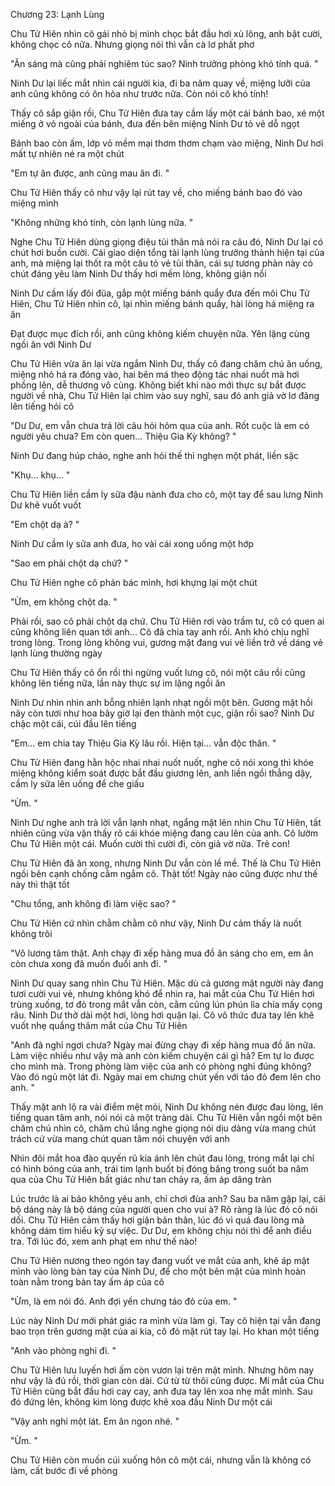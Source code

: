 




Chương 23: Lạnh Lùng


Chu Tử Hiên nhìn cô gái nhỏ bị mình chọc bắt đầu hơi xù lông, anh bật cười, không chọc cô nữa. Nhưng giọng nói thì vẫn cà lơ phất phơ

"Ăn sáng mà cũng phải nghiêm túc sao? Ninh trưởng phòng khó tính quá. "

Ninh Dư lại liếc mắt nhìn cái người kia, đi ba năm quay về, miệng lưỡi của anh cũng không có ôn hòa như trước nữa. Còn nói cô khó tính!

Thấy cô sắp giận rồi, Chu Tử Hiên đưa tay cầm lấy một cái bánh bao, xé một miếng ở vỏ ngoài của bánh, đưa đến bên miệng Ninh Dư tỏ vẻ dỗ ngọt

Bánh bao còn ấm, lớp vỏ mềm mại thơm thơm chạm vào miệng, Ninh Dư hơi mất tự nhiên né ra một chút

"Em tự ăn được, anh cũng mau ăn đi. "

Chu Tử Hiên thấy cô như vậy lại rút tay về, cho miếng bánh bao đó vào miệng mình

"Không những khó tính, còn lạnh lùng nữa. "

Nghe Chu Tử Hiên dùng giọng điệu tủi thân mà nói ra câu đó, Ninh Dư lại có chút hơi buồn cười. Cái giao diện tổng tài lạnh lùng trưởng thành hiện tại của anh, mà miệng lại thốt ra một câu tỏ vẻ tủi thân, cái sự tương phản này có chút đáng yêu làm Ninh Dư thấy hơi mềm lòng, không giận nổi

Ninh Dư cầm lấy đôi đũa, gắp một miếng bánh quẩy đưa đến môi Chu Tử Hiên, Chu Tử Hiên nhìn cô, lại nhìn miếng bánh quẩy, hài lòng há miệng ra ăn

Đạt được mục đích rồi, anh cũng không kiếm chuyện nữa. Yên lặng cùng ngồi ăn với Ninh Dư

Chu Tử Hiên vừa ăn lại vừa ngắm Ninh Dư, thấy cô đang chăm chú ăn uống, miệng nhỏ há ra đóng vào, hai bên má theo động tác nhai nuốt mà hơi phồng lên, dễ thương vô cùng. Không biết khi nào mới thực sự bắt được người về nhà, Chu Tử Hiên lại chìm vào suy nghĩ, sau đó anh giả vờ lơ đãng lên tiếng hỏi cô

"Dư Dư, em vẫn chưa trả lời câu hỏi hôm qua của anh. Rốt cuộc là em có người yêu chưa? Em còn quen... Thiệu Gia Kỳ không? "

Ninh Dư đang húp cháo, nghe anh hỏi thế thì nghẹn một phát, liền sặc

"Khụ... khụ... "



Chu Tử Hiên liền cầm ly sữa đậu nành đưa cho cô, một tay để sau lưng Ninh Dư khẽ vuốt vuốt

"Em chột dạ à? "

Ninh Dư cầm ly sữa anh đưa, ho vài cái xong uống một hớp

"Sao em phải chột dạ chứ? "

Chu Tử Hiên nghe cô phản bác mình, hơi khựng lại một chút

"Ừm, em không chột dạ. "

Phải rồi, sao cô phải chột dạ chứ. Chu Tử Hiên rơi vào trầm tư, cô có quen ai cũng không liên quan tới anh... Cô đã chia tay anh rồi. Anh khó chịu nghĩ trong lòng. Trong lòng không vui, gương mặt đang vui vẻ liền trở về dáng vẻ lạnh lùng thường ngày

Chu Tử Hiên thấy cô ổn rồi thì ngừng vuốt lưng cô, nói một câu rồi cũng không lên tiếng nữa, lần này thực sự im lặng ngồi ăn

Ninh Dư nhìn nhìn anh bỗng nhiên lạnh nhạt ngồi một bên. Gương mặt hồi nãy còn tươi như hoa bây giờ lại đen thành một cục, giận rồi sao? Ninh Dư chậc một cái, cúi đầu lên tiếng

"Em... em chia tay Thiệu Gia Kỳ lâu rồi. Hiện tại... vẫn độc thân. "

Chu Tử Hiên đang hằn hộc nhai nhai nuốt nuốt, nghe cô nói xong thì khóe miệng không kiểm soát được bắt đầu giương lên, anh liền ngồi thẳng dậy, cầm ly sữa lên uống để che giấu

"Ừm. "

Ninh Dư nghe anh trả lời vẫn lạnh nhạt, ngẩng mặt lên nhìn Chu Tử Hiên, tất nhiên cũng vừa vặn thấy rõ cái khóe miệng đang cau lên của anh. Cô lườm Chu Tử Hiên một cái. Muốn cười thì cười đi, còn giả vờ nữa. Trẻ con!

Chu Tử Hiên đã ăn xong, nhưng Ninh Dư vẫn còn lề mề. Thế là Chu Tử Hiên ngồi bên cạnh chống cằm ngắm cô. Thật tốt! Ngày nào cũng được như thế này thì thật tốt

"Chu tổng, anh không đi làm việc sao? "



Chu Tử Hiên cứ nhìn chằm chằm cô như vậy, Ninh Dư cảm thấy là nuốt không trôi

"Vô lương tâm thật. Anh chạy đi xếp hàng mua đồ ăn sáng cho em, em ăn còn chưa xong đã muốn đuổi anh đi. "

Ninh Dư quay sang nhìn Chu Tử Hiên. Mặc dù cả gương mặt người này đang tươi cười vui vẻ, nhưng không khó để nhìn ra, hai mắt của Chu Tử Hiên hơi trùng xuống, tơ đỏ trong mắt vẫn còn, cằm cũng lún phún lỉa chỉa mấy cọng râu. Ninh Dư thở dài một hơi, lòng hơi quặn lại. Cô vô thức đưa tay lên khẽ vuốt nhẹ quầng thâm mắt của Chu Tử Hiên

"Anh đã nghỉ ngơi chưa? Ngày mai đừng chạy đi xếp hàng mua đồ ăn nữa. Làm việc nhiều như vậy mà anh còn kiếm chuyện cái gì hả? Em tự lo được cho mình mà. Trong phòng làm việc của anh có phòng nghỉ đúng không? Vào đó ngủ một lát đi. Ngày mai em chưng chút yến với táo đỏ đem lên cho anh. "

Thấy mặt anh lộ ra vài điểm mệt mỏi, Ninh Dư không nén được đau lòng, lên tiếng quan tâm anh, nói nói cả một tràng dài. Chu Tử Hiên vẫn ngồi một bên chăm chú nhìn cô, chăm chú lắng nghe giọng nói dịu dàng vừa mang chút trách cứ vừa mang chút quan tâm nói chuyện với anh

Nhìn đôi mắt hoa đào quyến rũ kia ánh lên chút đau lòng, trong mắt lại chỉ có hình bóng của anh, trái tim lạnh buốt bị đóng băng trong suốt ba năm qua của Chu Tử Hiên bất giác như tan chảy ra, ấm áp dâng tràn

Lúc trước là ai bảo không yêu anh, chỉ chơi đùa anh? Sau ba năm gặp lại, cái bộ dáng này là bộ dáng của người quen cho vui à? Rõ ràng là lúc đó cô nói dối. Chu Tử Hiên cảm thấy hơi giận bản thân, lúc đó vì quá đau lòng mà không dám tìm hiểu kỹ sự việc. Dư Dư, em không chịu nói thì để anh điều tra. Tới lúc đó, xem anh phạt em như thế nào!

Chu Tử Hiên nương theo ngón tay đang vuốt ve mắt của anh, khẽ áp mặt mình vào lòng bàn tay của Ninh Dư, để cho một bên mặt của mình hoàn toàn nằm trong bàn tay ấm áp của cô

"Ừm, là em nói đó. Anh đợi yến chưng táo đỏ của em. "

Lúc này Ninh Dư mới phát giác ra mình vừa làm gì. Tay cô hiện tại vẫn đang bao trọn trên gương mặt của ai kia, cô đỏ mặt rút tay lại. Ho khan một tiếng

"Anh vào phòng nghỉ đi. "

Chu Tử Hiên lưu luyến hơi ấm còn vươn lại trên mặt mình. Nhưng hôm nay như vậy là đủ rồi, thời gian còn dài. Cứ từ từ thôi cũng được. Mí mắt của Chu Tử Hiên cũng bắt đầu hơi cay cay, anh đưa tay lên xoa nhẹ mắt mình. Sau đó đứng lên, không kìm lòng được khẽ xoa đầu Ninh Dư một cái

"Vậy anh nghỉ một lát. Em ăn ngon nhé. "

"Ừm. "

Chu Tử Hiên còn muốn cúi xuống hôn cô một cái, nhưng vẫn là không có làm, cất bước đi về phòng




